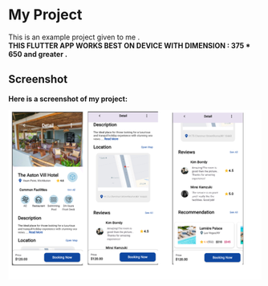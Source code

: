 # My Project

This is an example project given to me . 
<br> 
<strong> THIS FLUTTER APP WORKS BEST ON DEVICE WITH DIMENSION : 375 * 650 and greater . 

## Screenshot

Here is a screenshot of my project:

![Screenshot](images/screenshot.png)
